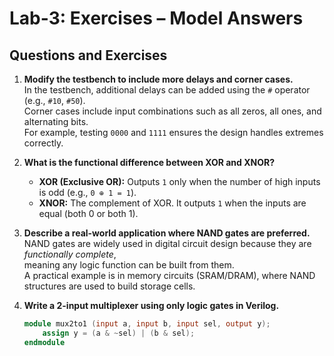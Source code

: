 # Lab-3: Exercises – Model Answers

## Questions and Exercises

1. **Modify the testbench to include more delays and corner cases.**  
   In the testbench, additional delays can be added using the `#` operator (e.g., `#10`, `#50`).  
   Corner cases include input combinations such as all zeros, all ones, and alternating bits.  
   For example, testing `0000` and `1111` ensures the design handles extremes correctly.

2. **What is the functional difference between XOR and XNOR?**  
   - **XOR (Exclusive OR):** Outputs `1` only when the number of high inputs is odd (e.g., `0 ⊕ 1 = 1`).  
   - **XNOR:** The complement of XOR. It outputs `1` when the inputs are equal (both 0 or both 1).  

3. **Describe a real-world application where NAND gates are preferred.**  
   NAND gates are widely used in digital circuit design because they are *functionally complete*,  
   meaning any logic function can be built from them.  
   A practical example is in memory circuits (SRAM/DRAM), where NAND structures are used to build storage cells.

4. **Write a 2-input multiplexer using only logic gates in Verilog.**  

   ```verilog
   module mux2to1 (input a, input b, input sel, output y);
       assign y = (a & ~sel) | (b & sel);
   endmodule


